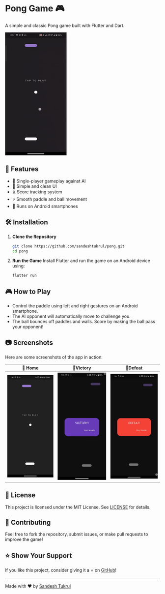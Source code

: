 # Pong Game 🎮

A simple and classic Pong game built with Flutter and Dart.

<img src= "assets/images/Pong GamePlay.gif" alt="Pong Gameplay" width="200" height="400">

## 📌 Features
- 🏓 Single-player gameplay against AI
- 🎨 Simple and clean UI
- ⏳ Score tracking system
- ⚡ Smooth paddle and ball movement
- 📱 Runs on Android smartphones

## 🛠️ Installation
1. **Clone the Repository**
   ```bash
   git clone https://github.com/sandeshtukrul/pong.git
   cd pong
   ```
2. **Run the Game**
   Install Flutter and run the game on an Android device using:
   ```bash
   flutter run
   ```

## 🎮 How to Play
- Control the paddle using left and right gestures on an Android smartphone.
- The AI opponent will automatically move to challenge you.
- The ball bounces off paddles and walls. Score by making the ball pass your opponent!

## 📷 Screenshots
Here are some screenshots of the app in action:

| 📱 Home | 📱Victory | 📱Defeat |
|----------- |-----------|----------- |
| ![Demo1](assets/images/Home.jpg) | ![Demo2](assets/images/Victory.jpg) | ![Demo3](assets/images/Defeat.jpg)

## 📜 License
This project is licensed under the MIT License. See [LICENSE](LICENSE) for details.

## 🤝 Contributing
Feel free to fork the repository, submit issues, or make pull requests to improve the game!

## ⭐ Show Your Support
If you like this project, consider giving it a ⭐ on [GitHub](https://github.com/sandeshtukrul/pong)!

---
Made with ❤️ by [Sandesh Tukrul](https://github.com/sandeshtukrul)

